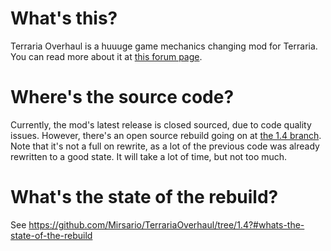 # What's this?
Terraria Overhaul is a huuuge game mechanics changing mod for Terraria. You can read more about it at [this forum page](https://forums.terraria.org/index.php?threads/.60369/).

# Where's the source code?
Currently, the mod's latest release is closed sourced, due to code quality issues. However, there's an open source rebuild going on at [the 1.4 branch](https://github.com/Mirsario/TerrariaOverhaul/tree/1.4). Note that it's not a full on rewrite, as a lot of the previous code was already rewritten to a good state. It will take a lot of time, but not too much.

# What's the state of the rebuild?
See https://github.com/Mirsario/TerrariaOverhaul/tree/1.4?#whats-the-state-of-the-rebuild
